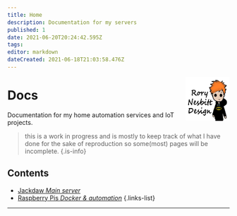 ```yaml
---
title: Home
description: Documentation for my servers
published: 1
date: 2021-06-20T20:24:42.595Z
tags: 
editor: markdown
dateCreated: 2021-06-18T21:03:58.476Z
---
```


<img src="/rnd.png" style="width:100px;height:100px;float:right;">

# Docs

Documentation for my home automation services and IoT projects.

> this is a work in progress and is mostly to keep track of what I have done for the sake of reproduction so some(most) pages will be incomplete.
{.is-info}

## Contents
- [Jackdaw *Main server*](/jackdaw)  
- [Raspberry Pis *Docker & automation*](/rpi)
{.links-list}


---
